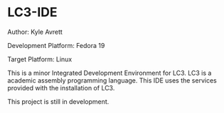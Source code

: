 LC3-IDE
=======

Author: Kyle Avrett

Development Platform: Fedora 19

Target Platform: Linux

This is a minor Integrated Development Environment for LC3. LC3 is a academic assembly programming language. This IDE uses the services provided with the installation of LC3.

This project is still in development.
